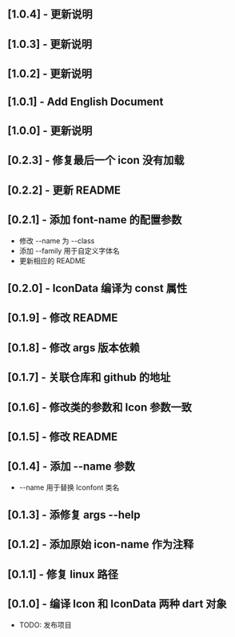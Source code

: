 ## [1.0.4] - 更新说明

## [1.0.3] - 更新说明

## [1.0.2] - 更新说明

## [1.0.1] - Add English Document

## [1.0.0] - 更新说明

## [0.2.3] - 修复最后一个 icon 没有加载

## [0.2.2] - 更新 README

## [0.2.1] - 添加 font-name 的配置参数

- 修改 --name 为 --class
- 添加 --family 用于自定义字体名
- 更新相应的 README

## [0.2.0] - IconData 编译为 const 属性

## [0.1.9] - 修改 README

## [0.1.8] - 修改 args 版本依赖

## [0.1.7] - 关联仓库和 github 的地址

## [0.1.6] - 修改类的参数和 Icon 参数一致

## [0.1.5] - 修改 README

## [0.1.4] - 添加 --name 参数

- --name 用于替换 Iconfont 类名

## [0.1.3] - 添修复 args --help

## [0.1.2] - 添加原始 icon-name 作为注释

## [0.1.1] - 修复 linux 路径

## [0.1.0] - 编译 Icon 和 IconData 两种 dart 对象

- TODO: 发布项目
